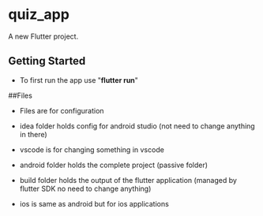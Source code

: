 # quiz_app

A new Flutter project.

## Getting Started
- To first run the app use "**flutter run**"

##Files
- Files are for configuration

- idea folder holds config for android studio (not need to change anything in there)
- vscode is for changing something in vscode
- android folder holds the complete project (passive folder)
- build folder holds the output of the flutter application (managed by flutter SDK no need to change anything)
- ios is same as android but for ios applications
